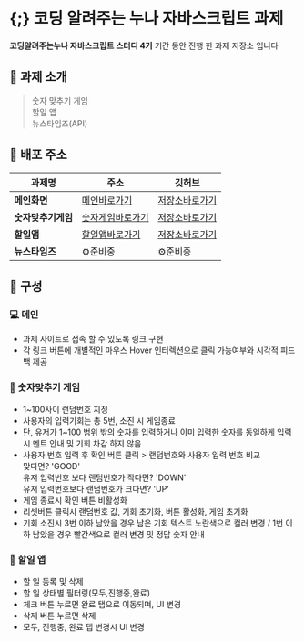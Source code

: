 # {;} 코딩 알려주는 누나 자바스크립트 과제

**코딩알려주는누나 자바스크립트 스터디 4기** 기간 동안 진행 한 과제 저장소 입니다
<br>

## 📍 과제 소개

> 숫자 맞추기 게임 <br>
> 할일 앱 <br>
> 뉴스타임즈(API) <br>

## 🔗 배포 주소

| 과제명             | 주소                                                             | 깃허브                                                                           |
| ------------------ | ---------------------------------------------------------------- | -------------------------------------------------------------------------------- |
| **메인화면**       | [메인바로가기](https://projectnoona.netlify.app/)                | [저장소바로가기](https://github.com/YunheeAhn/noonaProject/blob/main/index.html) |
| **숫자맞추기게임** | [숫자게임바로가기](https://projectnoona.netlify.app/numbergame/) | [저장소바로가기](https://github.com/YunheeAhn/noonaProject/tree/main/numberGame) |
| **할일앱**         | [할일앱바로가기](https://projectnoona.netlify.app/todoapp/)      | [저장소바로가기](https://github.com/YunheeAhn/noonaProject/tree/main/todoApp)    |
| **뉴스타임즈**     | ⚙️준비중                                                         | ⚙️준비중                                                                         |

## 📂 구성

### 💻 메인

- 과제 사이트로 접속 할 수 있도록 링크 구현
- 각 링크 버튼에 개별적인 마우스 Hover 인터렉션으로 클릭 가능여부와 시각적 피드백 제공

### 🎯 숫자맞추기 게임

- 1~100사이 랜덤번호 지정
- 사용자의 입력기회는 총 5번, 소진 시 게임종료
- 단, 유저가 1~100 범위 밖의 숫자를 입력하거나 이미 입력한 숫자를 동일하게 입력시 멘트 안내 및 기회 차감 하지 않음
- 사용자 번호 입력 후 확인 버튼 클릭 > 랜덤번호와 사용자 입력 번호 비교 <br>
  맞다면? 'GOOD' <br> 유저 입력번호 보다 랜덤번호가 작다면? 'DOWN' <br> 유저 입력번호보다 랜덤번호가 크다면? 'UP'
- 게임 종료시 확인 버튼 비활성화
- 리셋버튼 클릭시 랜덤번호 값, 기회 초기화, 버튼 활성화, 게임 초기화
- 기회 소진시 3번 이하 남았을 경우 남은 기회 텍스트 노란색으로 컬러 변경 / 1번 이하 남았을 경우 빨간색으로 컬러 변경 및 정답 숫자 안내

### 🎯 할일 앱

- 할 일 등록 및 삭제<br>
- 할 일 상태별 필터링(모두,진행중,완료)<br>
- 체크 버튼 누르면 완료 탭으로 이동되며, UI 변경<br>
- 삭제 버튼 누르면 삭제<br>
- 모두, 진행중, 완료 탭 변경시 UI 변경<br>
